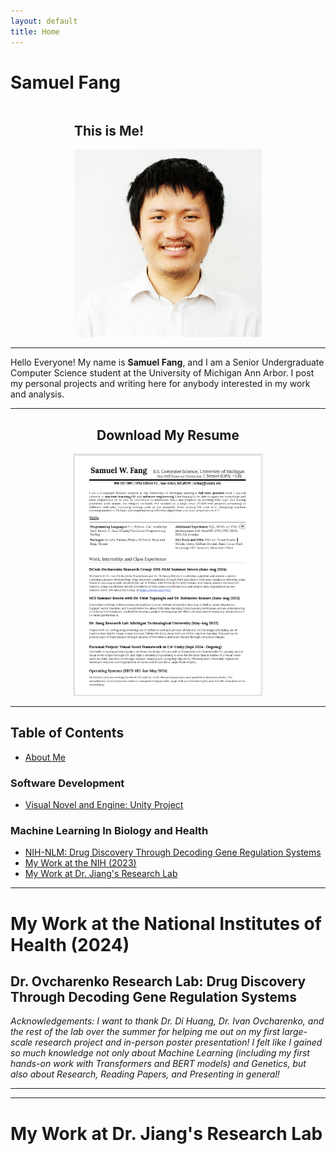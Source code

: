 ```yaml
---
layout: default
title: Home
---
```

# Samuel Fang

<div style="display: flex; justify-content: center; align-items: center; gap: 20px;">
  <div>
    <h2> This is Me! </h2>
    <img src="headshot.jpg" alt="headshot" width="300" height="300"/>
  </div>
</div>

***

Hello Everyone! My name is <b>Samuel Fang</b>, and I am a Senior Undergraduate Computer Science student at the University of Michigan Ann Arbor. 
I post my personal projects and writing here for anybody interested in my work and analysis.

***

<div style="text-align: center;">
    <h2>Download My Resume</h2>
    <a href="resume.pdf" download="samwfang_resume.pdf">
      <img src="resumeshot.png" alt="Preview of Resume" style="width:300px; height:auto; border:1px solid #ccc;" />
      <br />
    </a>
  </div>

***

## Table of Contents
- [About Me](#Samuel_Fang)



### Software Development
- [Visual Novel and Engine: Unity Project](#unity)

### Machine Learning In Biology and Health
- [NIH-NLM: Drug Discovery Through Decoding Gene Regulation Systems](#my-work-at-the-national-institutes-of-health-2024)
- [My Work at the NIH (2023)](#my-work-at-the-national-institutes-of-health-2023)
- [My Work at Dr. Jiang's Research Lab](#my-work-at-dr-jiangs-research-lab)


***


# My Work at the National Institutes of Health \(2024\)
## Dr. Ovcharenko Research Lab: Drug Discovery Through Decoding Gene Regulation Systems

<i>Acknowledgements: I want to thank Dr. Di Huang, Dr. Ivan Ovcharenko, and the rest of the lab over the summer 
for helping me out on my first large-scale research project and in-person poster presentation! I felt like I gained 
so much knowledge not only about Machine Learning (including my first hands-on work with Transformers and BERT models) 
and Genetics, but also about Research, Reading Papers, and Presenting in general! </i>




*** 

***

# My Work at Dr. Jiang's Research Lab
